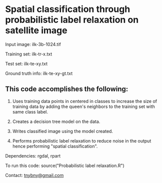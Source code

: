 # Spatial classification through probabilistic label relaxation on satellite image

Input image: ilk-3b-1024.tif

Training set: ilk-tr-x.txt

Test set: ilk-te-xy.txt

Ground truth info: ilk-te-xy-gt.txt

## This code accomplishes the following: 

1) Uses training data points in centered in classes to increase the size of training data by adding the queen's neighbors to the training set with same class label.

2) Creates a decision tree model on the data.

3) Writes classified image using the model created.

4) Performs probabilistic label relaxation to reduce noise in the output hence performing "spatial classification".

Dependencies: rgdal, rpart

To run this code: source("Probabilistic label relaxation.R")

Contact: tnybny@gmail.com
